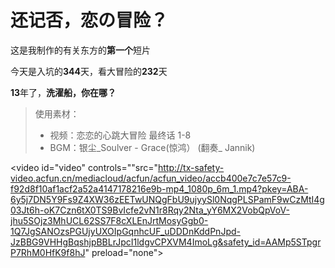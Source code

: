 # 还记否，恋の冒险？

这是我制作的有关东方的**第一个**短片

今天是入坑的**344**天，看大冒险的**232**天

**13**年了，**洗濯船，你在哪？**

> 使用素材：
>
> - 视频：恋恋的心跳大冒险 最终话 1-8
> - BGM：银尘_Soulver - Grace(惊鸿） (翻奏_ Jannik)

<video id="video" controls=""src="http://tx-safety-video.acfun.cn/mediacloud/acfun/acfun_video/accb400e7c7e57c9-f92d8f10af1acf2a52a4147178216e9b-mp4_1080p_6m_1.mp4?pkey=ABA-6y5j7DN5Y9Fs9Z4XW36zEETwUNQgFbU9ujyySl0NqgPLSPamF9wCzMtI4g03Jt6h-oK7Czn6tX0TS9BvIcfe2vN1r8Rqy2Nta_yY6MX2VobQpVoV-jhu5SOjz3MhUCL62SS7F8cXLEnJrtMosyGgb0-1Q7JgSANOzsPGUjyUXOIpGqnhcUF_uDDDnKddPnJpd-JzBBG9VHHgBqshjpBBLrJpcI1ldgvCPXVM4ImoLg&safety_id=AAMp5STpgrP7RhM0HfK9f8hJ" preload="none">